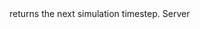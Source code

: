 <function name="GetSimulationTimestep" parent="IPhysicsEvironment" type="classfunc">
	<description>
		returns the next simulation timestep.
	</description>
	<realm>Server</realm>
	<args>
	</args>
	<rets>
		<ret name="" type="number"></ret>
	</rets>
</function>